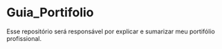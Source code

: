 # Guia_Portifolio
Esse repositório será responsável por explicar e sumarizar meu portifólio profissional.
